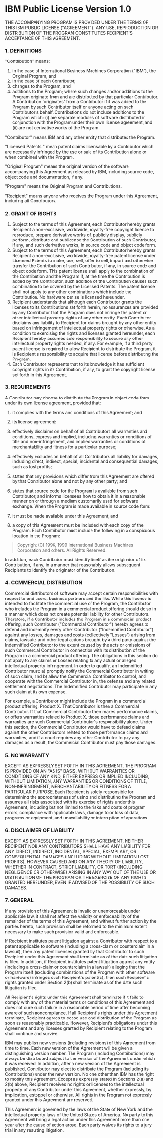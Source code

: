 # IBM Public License Version 1.0
THE ACCOMPANYING PROGRAM IS PROVIDED UNDER THE TERMS OF THIS IBM
PUBLIC LICENSE ("AGREEMENT"). ANY USE, REPRODUCTION OR DISTRIBUTION
OF THE PROGRAM CONSTITUTES RECIPIENT'S ACCEPTANCE OF THIS AGREEMENT.

### 1\. DEFINITIONS

"Contribution" means:

1. in the case of International Business Machines Corporation ("IBM"), the Original Program, and
2. in the case of each Contributor,
  1. changes to the Program, and
  2. additions to the Program;
where such changes and/or additions to the Program originate from and
are distributed by that particular Contributor. A Contribution
'originates' from a Contributor if it was added to the Program by
such Contributor itself or anyone acting on such Contributor's
behalf. Contributions do not include additions to the Program which:
(i) are separate modules of software distributed in conjunction with
the Program under their own license agreement, and (ii) are not
derivative works of the Program.

"Contributor" means IBM and any other entity that distributes the Program.

"Licensed Patents " mean patent claims licensable by a
Contributor which are necessarily infringed by the use or sale of its
Contribution alone or when combined with the Program. 

"Original Program" means the original version of the software
accompanying this Agreement as released by IBM, including source
code, object code and documentation, if any.

"Program" means the Original Program and Contributions.

"Recipient" means anyone who receives the Program under this
Agreement, including all Contributors.

### 2\. GRANT OF RIGHTS

1. Subject to the terms of this Agreement, each Contributor hereby
grants Recipient a non-exclusive, worldwide, royalty-free copyright
license to reproduce, prepare derivative works of, publicly display,
publicly perform, distribute and sublicense the Contribution of such
Contributor, if any, and such derivative works, in source code and
object code form.
2. Subject to the terms of this Agreement, each Contributor hereby
grants Recipient a non-exclusive, worldwide, royalty-free patent
license under Licensed Patents to make, use, sell, offer to sell,
import and otherwise transfer the Contribution of such Contributor,
if any, in source code and object code form. This patent license
shall apply to the combination of the Contribution and the Program
if, at the time the Contribution is added by the Contributor, such
addition of the Contribution causes such combination to be covered by
the Licensed Patents. The patent license shall not apply to any
other combinations which include the Contribution. No hardware per
se is licensed hereunder.
3. Recipient understands that although each Contributor grants the
licenses to its Contributions set forth herein, no assurances are
provided by any Contributor that the Program does not infringe the
patent or other intellectual property rights of any other entity.
Each Contributor disclaims any liability to Recipient for claims
brought by any other entity based on infringement of intellectual
property rights or otherwise. As a condition to exercising the
rights and licenses granted hereunder, each Recipient hereby assumes
sole responsibility to secure any other intellectual property rights
needed, if any. For example, if a third party patent license is
required to allow Recipient to distribute the Program, it is
Recipient's responsibility to acquire that license before
distributing the Program.
4. Each Contributor represents that to its knowledge it has
sufficient copyright rights in its Contribution, if any, to grant the
copyright license set forth in this Agreement.

### 3\. REQUIREMENTS
A Contributor may choose to distribute
the Program in object code form under its own license agreement,
provided that:

1. it complies with the terms and conditions of this Agreement; and
2. its license agreement:
  1. effectively disclaims on behalf of all Contributors all warranties
and conditions, express and implied, including warranties or
conditions of title and non-infringement, and implied warranties or
conditions of merchantability and fitness for a particular purpose;
  2. effectively excludes on behalf of all Contributors all liability
for damages, including direct, indirect, special, incidental and
consequential damages, such as lost profits;
  3. states that any provisions which differ from this Agreement are
offered by that Contributor alone and not by any other party; and
  4. states that source code for the Program is available from such
Contributor, and informs licensees how to obtain it in a reasonable
manner on or through a medium customarily used for software exchange.
When the Program is made available in source code form:

1. it must be made available under this Agreement; and
2. a copy of this Agreement must be included with each copy of the
Program.
Each Contributor must include the following in a conspicuous location in the Program:

> Copyright (C) 1996, 1999 International Business Machines Corporation and others. All Rights Reserved.
> 

In addition, each Contributor must identify itself as the originator
of its Contribution, if any, in a manner that reasonably allows
subsequent Recipients to identify the originator of the Contribution.

### 4\. COMMERCIAL DISTRIBUTION

Commercial distributors of software may accept certain
responsibilities with respect to end users, business partners and the
like. While this license is intended to facilitate the commercial
use of the Program, the Contributor who includes the Program in a
commercial product offering should do so in a manner which does not
create potential liability for other Contributors. Therefore, if a
Contributor includes the Program in a commercial product offering,
such Contributor ("Commercial Contributor") hereby agrees to defend
and indemnify every other Contributor ("Indemnified Contributor")
against any losses, damages and costs (collectively "Losses") arising
from claims, lawsuits and other legal actions brought by a third
party against the Indemnified Contributor to the extent caused by the
acts or omissions of such Commercial Contributor in connection with
its distribution of the Program in a commercial product offering.
The obligations in this section do not apply to any claims or Losses
relating to any actual or alleged intellectual property infringement.
In order to qualify, an Indemnified Contributor must: a) promptly
notify the Commercial Contributor in writing of such claim, and b)
allow the Commercial Contributor to control, and cooperate with the
Commercial Contributor in, the defense and any related settlement
negotiations. The Indemnified Contributor may participate in any
such claim at its own expense.

For example, a Contributor might include the Program in a commercial
product offering, Product X. That Contributor is then a Commercial
Contributor. If that Commercial Contributor then makes performance
claims, or offers warranties related to Product X, those performance
claims and warranties are such Commercial Contributor's
responsibility alone. Under this section, the Commercial Contributor
would have to defend claims against the other Contributors related to
those performance claims and warranties, and if a court requires any
other Contributor to pay any damages as a result, the Commercial
Contributor must pay those damages.

### 5\. NO WARRANTY
EXCEPT AS EXPRESSLY SET FORTH IN THIS AGREEMENT, THE PROGRAM IS
PROVIDED ON AN "AS IS" BASIS, WITHOUT WARRANTIES OR CONDITIONS OF ANY
KIND, EITHER EXPRESS OR IMPLIED INCLUDING, WITHOUT LIMITATION, ANY
WARRANTIES OR CONDITIONS OF TITLE, NON-INFRINGEMENT, MERCHANTABILITY
OR FITNESS FOR A PARTICULAR PURPOSE. Each Recipient is solely
responsible for determining the appropriateness of using and
distributing the Program and assumes all risks associated with its
exercise of rights under this Agreement, including but not limited to
the risks and costs of program errors, compliance with applicable
laws, damage to or loss of data, programs or equipment, and
unavailability or interruption of operations.

### 6\. DISCLAIMER OF LIABILITY
EXCEPT AS EXPRESSLY SET FORTH IN THIS AGREEMENT, NEITHER RECIPIENT
NOR ANY CONTRIBUTORS SHALL HAVE ANY LIABILITY FOR ANY DIRECT,
INDIRECT, INCIDENTAL, SPECIAL, EXEMPLARY, OR CONSEQUENTIAL DAMAGES
(INCLUDING WITHOUT LIMITATION LOST PROFITS), HOWEVER CAUSED AND ON
ANY THEORY OF LIABILITY, WHETHER IN CONTRACT, STRICT LIABILITY, OR
TORT (INCLUDING NEGLIGENCE OR OTHERWISE) ARISING IN ANY WAY OUT OF
THE USE OR DISTRIBUTION OF THE PROGRAM OR THE EXERCISE OF ANY RIGHTS
GRANTED HEREUNDER, EVEN IF ADVISED OF THE POSSIBILITY OF SUCH DAMAGES.

### 7\. GENERAL
If any provision of this Agreement is invalid or unenforceable under
applicable law, it shall not affect the validity or enforceability of
the remainder of the terms of this Agreement, and without further
action by the parties hereto, such provision shall be reformed to the
minimum extent necessary to make such provision valid and enforceable.

If Recipient institutes patent litigation against a Contributor with
respect to a patent applicable to software (including a cross-claim
or counterclaim in a lawsuit), then any patent licenses granted by
that Contributor to such Recipient under this Agreement shall
terminate as of the date such litigation is filed. In addition, if
Recipient institutes patent litigation against any entity (including
a cross-claim or counterclaim in a lawsuit) alleging that the Program
itself (excluding combinations of the Program with other software or
hardware) infringes such Recipient's patent(s), then such Recipient's
rights granted under Section 2(b) shall terminate as of the date such
litigation is filed.

All Recipient's rights under this Agreement shall terminate if it
fails to comply with any of the material terms or conditions of this
Agreement and does not cure such failure in a reasonable period of
time after becoming aware of such noncompliance. If all Recipient's
rights under this Agreement terminate, Recipient agrees to cease use
and distribution of the Program as soon as reasonably practicable.
However, Recipient's obligations under this Agreement and any
licenses granted by Recipient relating to the Program shall continue
and survive.

IBM may publish new versions (including revisions) of this Agreement
from time to time. Each new version of the Agreement will be given a
distinguishing version number. The Program (including Contributions)
may always be distributed subject to the version of the Agreement
under which it was received. In addition, after a new version of the
Agreement is published, Contributor may elect to distribute the
Program (including its Contributions) under the new version. No one
other than IBM has the right to modify this Agreement. Except as
expressly stated in Sections 2(a) and 2(b) above, Recipient receives
no rights or licenses to the intellectual property of any Contributor
under this Agreement, whether expressly, by implication, estoppel or
otherwise. All rights in the Program not expressly granted under
this Agreement are reserved.

This Agreement is governed by the laws of the State of New York and
the intellectual property laws of the United States of America. No
party to this Agreement will bring a legal action under this
Agreement more than one year after the cause of action arose. Each
party waives its rights to a jury trial in any resulting litigation.
